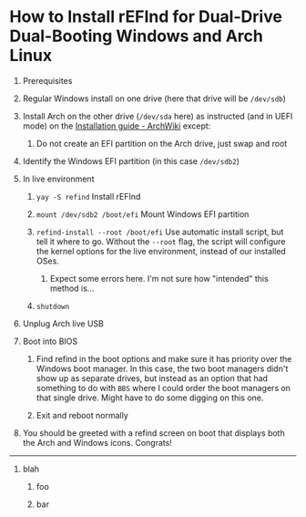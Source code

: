 # How to Install rEFInd for Dual-Drive Dual-Booting Windows and Arch Linux

1.  Prerequisites
   
   1. Regular Windows install on one drive (here that drive will be `/dev/sdb`) 
   
   2. Install Arch on the other drive (`/dev/sda` here) as instructed (and in UEFI mode) on the [Installation guide - ArchWiki](https://wiki.archlinux.org/index.php/installation_guide) except: 
      
      1. Do not create an EFI partition on the Arch drive, just swap and root 
   
   3. Identify the Windows EFI partition (in this case `/dev/sdb2`)

2. In live environment 
   
   1. `yay -S refind` Install rEFInd
   
   2. `mount /dev/sdb2 /boot/efi` Mount Windows EFI partition
   
   3. `refind-install --root /boot/efi` Use automatic install script, but tell it where to go. Without the `--root` flag, the script will configure the kernel options for the live environment, instead of our installed OSes.
      
      1. Expect some errors here. I'm not sure how "intended" this method is...
   
   4. `shutdown`

3. Unplug Arch live USB

4. Boot into BIOS
   
   1. Find refind in the boot options and make sure it has priority over the Windows boot manager. In this case, the two boot managers didn't show up as separate drives, but instead as an option that had something to do with `BBS` where I could order the boot managers on that single drive. Might have to do some digging on this one.
   
   2. Exit and reboot normally

5. You should be greeted with a refind screen on boot that displays both the Arch and Windows icons. Congrats!

---

1. blah
   
   1. foo
   
   2. bar
